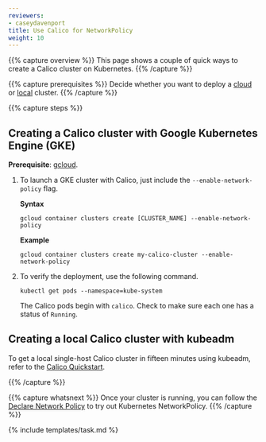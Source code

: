 ```yaml
---
reviewers:
- caseydavenport
title: Use Calico for NetworkPolicy
weight: 10
---
```


{{% capture overview %}}
This page shows a couple of quick ways to create a Calico cluster on Kubernetes.
{{% /capture %}}

{{% capture prerequisites %}}
Decide whether you want to deploy a [cloud](#creating-a-calico-cluster-with-google-kubernetes-engine-gke) or [local](#creating-a-local-calico-cluster-with-kubeadm) cluster.
{{% /capture %}}

{{% capture steps %}}
## Creating a Calico cluster with Google Kubernetes Engine (GKE)

**Prerequisite**: [gcloud](https://cloud.google.com/sdk/docs/quickstarts).

1.  To launch a GKE cluster with Calico, just include the `--enable-network-policy` flag.

    **Syntax**
    ```shell
    gcloud container clusters create [CLUSTER_NAME] --enable-network-policy
    ```

    **Example**
    ```shell
    gcloud container clusters create my-calico-cluster --enable-network-policy
    ```

1.  To verify the deployment, use the following command.

    ```shell
    kubectl get pods --namespace=kube-system
    ```

    The Calico pods begin with `calico`. Check to make sure each one has a status of `Running`.

## Creating a local Calico cluster with kubeadm

To get a local single-host Calico cluster in fifteen minutes using kubeadm, refer to the 
[Calico Quickstart](https://docs.projectcalico.org/latest/getting-started/kubernetes/).

{{% /capture %}}


{{% capture whatsnext %}}
Once your cluster is running, you can follow the [Declare Network Policy](/docs/tasks/administer-cluster/declare-network-policy/) to try out Kubernetes NetworkPolicy.
{{% /capture %}}

{% include templates/task.md %}